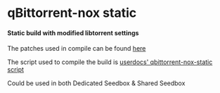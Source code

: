 # qBittorrent-nox static
#### Static build with modified libtorrent settings

The patches used in compile can be found [here](https://github.com/guowanghushifu/Patch)

The script used to compile the build is [userdocs' qbittorrent-nox-static script](https://github.com/userdocs/qbittorrent-nox-static)

Could be used in both Dedicated Seedbox & Shared Seedbox

